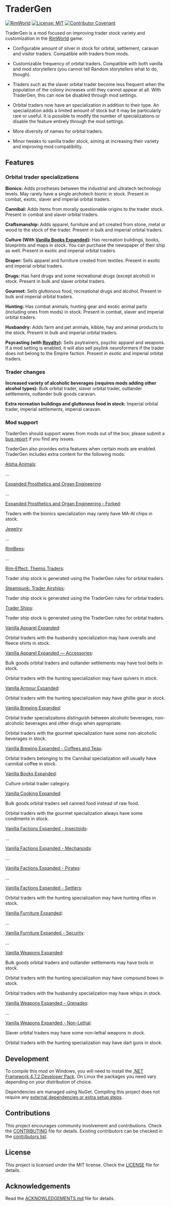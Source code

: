# TraderGen

[![RimWorld](https://img.shields.io/badge/RimWorld-1.3-informational)](https://rimworldgame.com/) [![License: MIT](https://img.shields.io/badge/License-MIT-yellow.svg)](https://opensource.org/licenses/MIT) [![Contributor Covenant](https://img.shields.io/badge/Contributor%20Covenant-2.1-4baaaa.svg)](CODE_OF_CONDUCT.md)

TraderGen is a mod focused on improving trader stock variety and customization in the [RimWorld](https://rimworldgame.com/) game.

* Configurable amount of silver in stock for orbital, settlement, caravan and visitor traders. Compatible with traders from mods.

* Customizable frequency of orbital traders. Compatible with both vanilla and mod storytellers (you cannot tell Random storytellers what to do, though).

* Traders such as the slaver orbital trader become less frequent when the population of the colony increases until they cannot appear at all. With TraderGen, this can now be disabled through mod settings.

* Orbital traders now have an specialization in addition to their type. An specialization adds a limited amount of stock but it may be particularly rare or useful. It is possible to modify the number of specializations or disable the feature entirely through the mod settings.

* More diversity of names for orbital traders.

* Minor tweaks to vanilla trader stock, aiming at increasing their variety and improving mod compatibility.

## Features

### Orbital trader specializations

**Bionics:** Adds prostheses between the industrial and ultratech technology levels. May rarely have a single archotech bionic in stock. Present in combat, exotic, slaver and imperial orbital traders.

**Cannibal:** Adds items from morally questionable origins to the trader stock. Present in combat and slaver orbital traders.

**Craftsmanship:** Adds apparel, furniture and art created from stone, metal or wood to the stock of the trader. Present in bulk and imperial orbital traders.

**Culture (With [Vanilla Books Expanded](https://steamcommunity.com/workshop/filedetails/?id=2193152410)):** Has recreation buildings, books, blueprints and maps in stock. You can purchase the newspaper of their ship as well. Present in exotic and imperial orbital traders.

**Draper:** Sells apparel and furniture created from textiles. Present in exotic and imperial orbital traders.

**Drugs:** Has hard drugs and some recreational drugs (except alcohol) in stock. Present in bulk and slaver orbital traders.

**Gourmet:** Sells gluttonous food, recreational drugs and alcohol. Present in bulk and imperial orbital traders.

**Hunting:** Has combat animals, hunting gear and exotic animal parts (including ones from mods) in stock. Present in combat, slaver and imperial orbital traders.

**Husbandry:** Adds farm and pet animals, kibble, hay and animal products to the stock. Present in bulk and imperial orbital traders. 

**Psycasting (with [Royalty](https://rimworldgame.com/royalty/)):** Sells psytrainers, psychic apparel and weapons. If a mod setting is enabled, it will also sell psylink neuroformers if the trader does not belong to the Empire faction. Present in exotic and imperial orbital traders.

### Trader changes

**Increased variety of alcoholic beverages (requires mods adding other alcohol types):** Bulk orbital trader, slaver orbital trader, outlander settlements, outlander bulk goods caravan.

**Extra recreation buildings and gluttonous food in stock:** Imperial orbital trader, imperial settlements, imperial caravan.

### Mod support

TraderGen should support wares from mods out of the box; please submit a [bug report](CONTRIBUTING.md) if you find any issues.

TraderGen also provides extra features when certain mods are enabled. TraderGen includes extra content for the following mods:  

[Alpha Animals](https://steamcommunity.com/sharedfiles/filedetails/?id=1541721856):

...

[Expanded Prosthetics and Organ Engineering](https://steamcommunity.com/sharedfiles/filedetails/?id=725956940)

...
  
[Expanded Prosthetics and Organ Engineering - Forked](https://steamcommunity.com/sharedfiles/filedetails/?id=1949064302):

Traders with the bionics specialization may rarely have MA-AI chips in stock.

[Jewelry](https://steamcommunity.com/workshop/filedetails/?id=2020964421):

...

[RimBees](https://steamcommunity.com/sharedfiles/filedetails/?id=1558161673):

...

[Rim-Effect: Themis Traders](https://steamcommunity.com/sharedfiles/filedetails/?id=2488461271):

Trader ship stock is generated using the TraderGen rules for orbital traders.

[Steampunk: Trader Airships](https://steamcommunity.com/sharedfiles/filedetails/?id=2708154727):

Trader ship stock is generated using the TraderGen rules for orbital traders.

[Trader Ships](https://steamcommunity.com/sharedfiles/filedetails/?id=2046222331):

Trader ship stock is generated using the TraderGen rules for orbital traders.

[Vanilla Apparel Expanded](https://steamcommunity.com/sharedfiles/filedetails/?id=1814987817):

Orbital traders with the husbandry specialization may have overalls and fleece shirts in stock.

[Vanilla Apparel Expanded — Accessories](https://steamcommunity.com/sharedfiles/filedetails/?id=2521176396):

Bulk goods orbital traders and outlander settlements may have tool belts in stock.

Orbital traders with the hunting specialization may have quivers in stock.

[Vanilla Armour Expanded](https://steamcommunity.com/workshop/filedetails/?id=1814988282):

Orbital traders with the hunting specialization may have ghillie gear in stock.

[Vanilla Brewing Expanded](https://steamcommunity.com/sharedfiles/filedetails/?id=2186560858):

Orbital trader specializations distinguish between alcoholic beverages, non-alcoholic beverages and other drugs when appropriate.

Orbital traders with the gourmet specialization have some non-alcoholic beverages in stock.

[Vanilla Brewing Expanded - Coffees and Teas](https://steamcommunity.com/sharedfiles/filedetails/?id=2275449762):

Orbital traders belonging to the Cannibal specialization will usually have cannibal coffee in stock.

[Vanilla Books Expanded](https://steamcommunity.com/workshop/filedetails/?id=2193152410):

Culture orbital trader category.

[Vanilla Cooking Expanded](https://steamcommunity.com/sharedfiles/filedetails/?id=2134308519):

Bulk goods orbital traders sell canned food instead of raw food.

Orbital traders with the gourmet specialization always have some condiments in stock.

[Vanilla Factions Expanded - Insectoids](https://steamcommunity.com/sharedfiles/filedetails/?id=2149755445):

... 

[Vanilla Factions Expanded - Mechanoids](https://steamcommunity.com/sharedfiles/filedetails/?id=2329011599):

...

[Vanilla Factions Expanded - Pirates](https://steamcommunity.com/sharedfiles/filedetails/?id=2723801948):

...

[Vanilla Factions Expanded - Settlers](https://steamcommunity.com/sharedfiles/filedetails/?id=2052918119):

Orbital traders with the hunting specialization may have hunting rifles in stock.

[Vanilla Furniture Expanded](https://steamcommunity.com/sharedfiles/filedetails/?id=1718190143):

...

[Vanilla Furniture Expanded - Security](https://steamcommunity.com/workshop/filedetails/?id=1845154007):

...

[Vanilla Weapons Expanded](https://steamcommunity.com/sharedfiles/filedetails/?id=1814383360):

Bulk goods orbital traders and outlander settlements may have tools in stock.

Orbital traders with the hunting specialization may have compound bows in stock.

Orbital traders with the husbandry specialization may have whips in stock.

[Vanilla Weapons Expanded - Grenades](https://steamcommunity.com/sharedfiles/filedetails/?id=2194472657):

...

[Vanilla Weapons Expanded - Non-Lethal](https://steamcommunity.com/sharedfiles/filedetails/?id=2454918354):

Slaver orbital traders may have some non-lethal weapons in stock.

Orbital traders with the hunting specialization may have dart guns in stock.

## Development

To compile this mod on Windows, you will need to install the [.NET Framework 4.7.2 Developer Pack](https://dotnet.microsoft.com/en-us/download/dotnet-framework/net472). On Linux the packages you need vary depending on your distribution of choice.

Dependencies are managed using NuGet. Compiling this project does not require any [external dependencies or extra setup steps](https://ludeon.com/forums/index.php?topic=49914.0).

## Contributions

This project encourages community involvement and contributions. Check the [CONTRIBUTING](CONTRIBUTING.md) file for details. Existing contributors can be checked in the [contributors list](https://gitlab.com/joseasoler/tradergen/-/graphs/main).

## License

This project is licensed under the MIT license. Check the [LICENSE](LICENSE) file for details.

## Acknowledgements

Read the [ACKNOWLEDGEMENTS.md](ACKNOWLEDGEMENTS.md) file for details.

